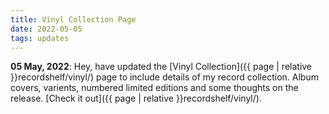 ```yaml
---
title: Vinyl Collection Page
date: 2022-05-05
tags: updates
---
```


**05 May, 2022**: Hey, have updated the [Vinyl Collection]({{ page | relative }}recordshelf/vinyl/) page to include details of my record collection. Album covers, varients, numbered limited editions and some thoughts on the release. [Check it out]({{ page | relative }}recordshelf/vinyl/).